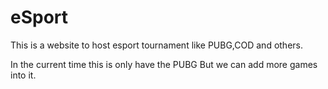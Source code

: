 # eSport


This is a website to host esport tournament  like PUBG,COD and others.

In the current time this is only have the PUBG But we can add more games into it.
